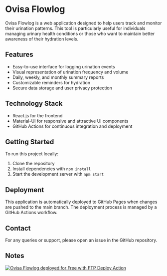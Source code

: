 # Ovisa Flowlog

Ovisa Flowlog is a web application designed to help users track and monitor their urination patterns. This tool is particularly useful for individuals managing urinary health conditions or those who want to maintain better awareness of their hydration levels.

## Features

- Easy-to-use interface for logging urination events
- Visual representation of urination frequency and volume
- Daily, weekly, and monthly summary reports
- Customizable reminders for hydration
- Secure data storage and user privacy protection

## Technology Stack

- React.js for the frontend
- Material-UI for responsive and attractive UI components
- GitHub Actions for continuous integration and deployment

## Getting Started

To run this project locally:

1. Clone the repository
2. Install dependencies with `npm install`
3. Start the development server with `npm start`

## Deployment

This application is automatically deployed to GitHub Pages when changes are pushed to the main branch. The deployment process is managed by a GitHub Actions workflow.

## Contact

For any queries or support, please open an issue in the GitHub repository.

## Notes
[<img alt="Ovisa Flowlog deployed for Free with FTP Deploy Action" src="https://img.shields.io/badge/Website deployed for free with-FTP DEPLOY ACTION-%3CCOLOR%3E?style=for-the-badge&color=297FA9">](https://github.com/SamKirkland/FTP-Deploy-Action)